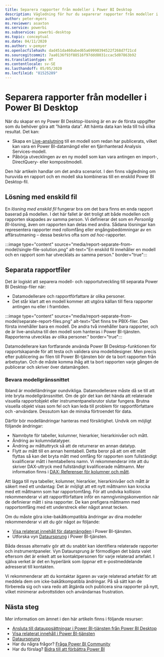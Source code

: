 ```yaml
---
title: Separera rapporter från modeller i Power BI Desktop
description: Vägledning för hur du separerar rapporter från modeller i Power BI Desktop.
author: peter-myers
ms.reviewer: asaxton
ms.service: powerbi
ms.subservice: powerbi-desktop
ms.topic: conceptual
ms.date: 04/11/2020
ms.author: v-pemyer
ms.openlocfilehash: dad451da460abed65a69990394522f268d7f21cd
ms.sourcegitcommit: 7aa0136f93f88516f97ddd8031ccac5d07863b92
ms.translationtype: HT
ms.contentlocale: sv-SE
ms.lasthandoff: 05/05/2020
ms.locfileid: "81525289"
---
```

# <a name="separate-reports-from-models-in-power-bi-desktop"></a>Separera rapporter från modeller i Power BI Desktop

När du skapar en ny Power BI Desktop-lösning är en av de första uppgifter som du behöver göra att ”hämta data”. Att hämta data kan leda till två olika resultat. Det kan:

- Skapa en [Live-anslutning](../desktop-report-lifecycle-datasets.md) till en modell som redan har publicerats, vilket kan vara en Power BI-datamängd eller en fjärrhanterad Analysis Services-modell.
- Påbörja utvecklingen av en ny modell som kan vara antingen en import-, DirectQuery- eller kompositmodell.

Den här artikeln handlar om det andra scenariot. I den finns vägledning om huruvida en rapport och en modell ska kombineras till en enskild Power BI Desktop-fil.

## <a name="single-file-solution"></a>Lösning med enskild fil

En _lösning med enskild fil_ fungerar bra om det bara finns en enda rapport baserad på modellen. I det här fallet är det troligt att både modellen och rapporten skapades av samma person. Vi definierar det som en _Personlig BI_-lösning, även om rapporten kan delas med andra. Sådana lösningar kan representera rapporter med rollomfång eller engångsbedömningar av en affärsutmaning – dessa beskrivs ofta som _ad hoc_-rapporter.

:::image type="content" source="media/report-separate-from-model/single-file-solution.png" alt-text="En enskild fil innehåller en modell och en rapport som har utvecklats av samma person." border="true":::

## <a name="separate-report-files"></a>Separata rapportfiler

Det är logiskt att separera modell- och rapportutveckling till separata Power BI Desktop-filer när:

- Datamodellerare och rapportförfattare är olika personer.
- Det står klart att en modell kommer att utgöra källan till flera rapporter antingen nu eller i framtiden.

:::image type="content" source="media/report-separate-from-model/separate-report-files.png" alt-text="Det finns tre PBIX-filer. Den första innehåller bara en modell. De andra två innehåller bara rapporter, och de är live-anslutna till den modell som hanteras i Power BI-tjänsten. Rapporterna utvecklas av olika personer." border="true":::

Datamodellerare kan fortfarande använda Power BI Desktop-funktionen för rapportskapande för att testa och validera sina modelldesigner. Men precis efter publicering av filen till Power BI-tjänsten bör de ta bort rapporten från arbetsytan. Och de måste komma ihåg att ta bort rapporten varje gången de publicerar och skriver över datamängden.

### <a name="preserve-the-model-interface"></a>Bevara modellgränssnittet

Ibland är modelländringar oundvikliga. Datamodellerare måste då se till att inte bryta modellgränssnittet. Om de gör det kan det hända att relaterade visuella rapportobjekt eller instrumentpanelsrutor slutar fungera. Brutna visuella objekt visas som fel och kan leda till problem för rapportförfattare och -användare. Dessutom kan de minska förtroendet för data.

Därför bör modelländringar hanteras med försiktighet. Undvik om möjligt följande ändringar:

- Namnbyte för tabeller, kolumner, hierarkier, hierarkinivåer och mått.
- Ändring av kolumndatatyper.
- Ändring av måttuttryck så att de returnerar en annan datatyp.
- Flytt av mått till en annan hemtabell. Detta beror på att om ett mått flyttas så kan det bryta mått med omfång för rapporten som fullständigt kvalificerar mått i hemtabellens namn. Vi rekommenderar inte att du skriver DAX-uttryck med fullständigt kvalificerade måttnamn. Mer information finns i [DAX: Referenser för kolumner och mått](dax-column-measure-references.md).

Att lägga till nya tabeller, kolumner, hierarkier, hierarkinivåer och mått är säkert med ett undantag: Det är möjligt att ett nytt måttnamn kan krocka med ett måttnamn som har rapportomfång. För att undvika kollision rekommenderar vi att rapportförfattare inför en namngivningskonvention när de definierar mått i sina rapporter. De kan prefigera måttnamn med rapportomfång med ett understreck eller något annat tecken.

Om du måste göra icke-bakåtkompatibla ändringar av dina modeller rekommenderar vi att du gör något av följande:

- [Visa relaterat innehåll för datamängden](../consumer/end-user-related.md#view-related-content-for-a-dataset) i Power BI-tjänsten.
- Utforska vyn [Dataursprung](../collaborate-share/service-data-lineage.md) i Power BI-tjänsten.

Båda dessas alternativ gör att du snabbt kan identifiera relaterade rapporter och instrumentpaneler. Vyn Dataursprung är förmodligen det bästa valet eftersom det är enkelt att se kontaktpersonen för varje relaterad artefakt. I själva verket är det en hyperlänk som öppnar ett e-postmeddelande adresserat till kontakten.

Vi rekommenderar att du kontaktar ägaren av varje relaterad artefakt för att meddela dem om icke-bakåtkompatibla ändringar. På så sätt kan de förbereda sig och vara redo att åtgärda och publicera sina rapporter på nytt, vilket minimerar avbrottstiden och användarnas frustration.

## <a name="next-steps"></a>Nästa steg

Mer information om ämnet i den här artikeln finns i följande resurser:

- [Ansluta till datauppsättningar i Power BI-tjänsten från Power BI Desktop](../desktop-report-lifecycle-datasets.md)
- [Visa relaterat innehåll i Power BI-tjänsten](../consumer/end-user-related.md)
- [Dataursprung](../collaborate-share/service-data-lineage.md)
- Har du några frågor? [Fråga Power BI Community](https://community.powerbi.com/)
- Har du förslag? [Bidra till att förbättra Power BI](https://ideas.powerbi.com/)
